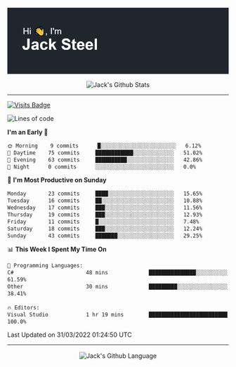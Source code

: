 <p align="center">
  <img align="center" src="https://github.com/JackSteel97/JackSteel97/blob/main/header.png?raw=true" alt="Hi, I'm Jack Steel" /> 
 </p>
<p align="center">
 <img align="center" src="https://github-readme-stats.vercel.app/api?username=jacksteel97&show_icons=true&count_private=true&theme=dracula" alt="Jack's Github Stats" /> 
</p>

<hr/>

[![Visits Badge](https://badges.pufler.dev/visits/JackSteel97/JackSteel97?color=blue&label=Profile%20Visits)](https://github.com/JackSteel97)
<!--START_SECTION:waka-->
![Lines of code](https://img.shields.io/badge/From%20Hello%20World%20I%27ve%20Written-907%20Thousand%20lines%20of%20code-blue)

**I'm an Early 🐤** 

```text
🌞 Morning    9 commits      █░░░░░░░░░░░░░░░░░░░░░░░░   6.12% 
🌆 Daytime    75 commits     ████████████░░░░░░░░░░░░░   51.02% 
🌃 Evening    63 commits     ██████████░░░░░░░░░░░░░░░   42.86% 
🌙 Night      0 commits      ░░░░░░░░░░░░░░░░░░░░░░░░░   0.0%

```
📅 **I'm Most Productive on Sunday** 

```text
Monday       23 commits     ████░░░░░░░░░░░░░░░░░░░░░   15.65% 
Tuesday      16 commits     ██░░░░░░░░░░░░░░░░░░░░░░░   10.88% 
Wednesday    17 commits     ███░░░░░░░░░░░░░░░░░░░░░░   11.56% 
Thursday     19 commits     ███░░░░░░░░░░░░░░░░░░░░░░   12.93% 
Friday       11 commits     █░░░░░░░░░░░░░░░░░░░░░░░░   7.48% 
Saturday     18 commits     ███░░░░░░░░░░░░░░░░░░░░░░   12.24% 
Sunday       43 commits     ███████░░░░░░░░░░░░░░░░░░   29.25%

```


📊 **This Week I Spent My Time On** 

```text
💬 Programming Languages: 
C#                       48 mins             ███████████████░░░░░░░░░░   61.59% 
Other                    30 mins             █████████░░░░░░░░░░░░░░░░   38.41%

🔥 Editors: 
Visual Studio            1 hr 19 mins        █████████████████████████   100.0%

```


 Last Updated on 31/03/2022 01:24:50 UTC
<!--END_SECTION:waka-->

<hr/>

<p align="center">
    <img align="center" src="https://github-readme-stats.vercel.app/api/top-langs/?username=jacksteel97&langs_count=10&layout=compact&theme=dracula" alt="Jack's Github Language" /> 
</p>
